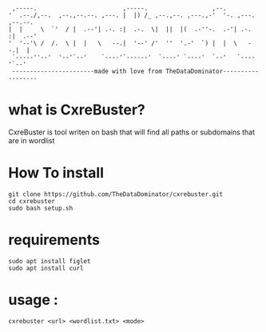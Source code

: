 ```                                                                         
 ,-----.                        ,-----.                  ,--.                 
'  .--./,--.  ,--.,--.--. ,---. |  |) /_ ,--.,--. ,---.,-'  '-. ,---. ,--.--. 
|  |     \  `'  / |  .--'| .-. :|  .-.  \|  ||  |(  .-''-.  .-'| .-. :|  .--' 
'  '--'\ /  /.  \ |  |   \   --.|  '--' /'  ''  '.-'  `) |  |  \   --.|  |    
 `-----''--'  '--'`--'    `----'`------'  `----' `----'  `--'   `----'`--'        
 -----------------------made with love from TheDataDominator------------------
 ```
 # what is CxreBuster?
CxreBuster is tool writen on bash that will find all paths or subdomains that are in wordlist 
 # How To install
 
``` 
git clone https://github.com/TheDataDominator/cxrebuster.git
cd cxrebuster
sudo bash setup.sh
```
# requirements
```
sudo apt install figlet
sudo apt install curl
```
# usage :

```
cxrebuster <url> <wordlist.txt> <mode> 
```
